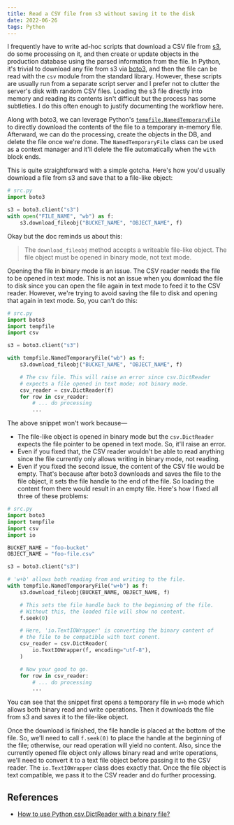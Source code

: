 ```yaml
---
title: Read a CSV file from s3 without saving it to the disk
date: 2022-06-26
tags: Python
---
```


I frequently have to write ad-hoc scripts that download a CSV file from [s3][1], do some
processing on it, and then create or update objects in the production database using
the parsed information from the file. In Python, it's trivial to download any file from
s3 via [boto3][2], and then the file can be read with the `csv` module from the standard
library. However, these scripts are usually run from a separate script server and I
prefer not to clutter the server's disk with random CSV files. Loading the s3 file
directly into memory and reading its contents isn't difficult but the process has some subtleties. I do this often enough to justify documenting the workflow here.

Along with boto3, we can leverage Python's [`tempfile.NamedTemporaryFile`][3] to
directly download the contents of the file to a temporary in-memory file. Afterward, we
can do the processing, create the objects in the DB, and delete the file once we're
done. The `NamedTemporaryFile` class can be used as a context manager and it'll delete
the file automatically when the `with` block ends.

This is quite straightforward with a simple gotcha. Here's how you'd usually
download a file from s3 and save that to a file-like object:

```python
# src.py
import boto3

s3 = boto3.client("s3")
with open("FILE_NAME", "wb") as f:
    s3.download_fileobj("BUCKET_NAME", "OBJECT_NAME", f)
```

Okay but the doc reminds us about this:

> The `download_fileobj` method accepts a writeable file-like object. The file object
> must be opened in binary mode, not text mode.

Opening the file in binary mode is an issue. The CSV reader needs the file to be opened in text mode. This is not an issue when you download the file to disk since you can open the file again in text mode to feed it to the CSV reader. However, we're trying to avoid saving the file to disk and opening that again in text mode. So, you
can't do this:

```python
# src.py
import boto3
import tempfile
import csv

s3 = boto3.client("s3")

with tempfile.NamedTemporaryFile("wb") as f:
    s3.download_fileobj("BUCKET_NAME", "OBJECT_NAME", f)

    # The csv file. This will raise an error since csv.DictReader
    # expects a file opened in text mode; not binary mode.
    csv_reader = csv.DictReader(f)
    for row in csv_reader:
        # ... do processing
        ...
```

The above snippet won't work because—

* The file-like object is opened in binary mode but the `csv.DictReader` expects the
file pointer to be opened in text mode. So, it'll raise an error.
* Even if you fixed that, the CSV reader wouldn't be able to read anything since the file
currently only allows writing in binary mode, not reading.
* Even if you fixed the second issue, the content of the CSV file would be empty. That's
because after boto3 downloads and saves the file to the file object, it sets the file handle to the end of the file. So loading the content from there would result in an empty file. Here's how I fixed all three of these problems:

```python
# src.py
import boto3
import tempfile
import csv
import io

BUCKET_NAME = "foo-bucket"
OBJECT_NAME = "foo-file.csv"

s3 = boto3.client("s3")

# 'w+b' allows both reading from and writing to the file.
with tempfile.NamedTemporaryFile("w+b") as f:
    s3.download_fileobj(BUCKET_NAME, OBJECT_NAME, f)

    # This sets the file handle back to the beginning of the file.
    # Without this, the loaded file will show no content.
    f.seek(0)

    # Here, 'io.TextIOWrapper' is converting the binary content of
    # the file to be compatible with text conent.
    csv_reader = csv.DictReader(
        io.TextIOWrapper(f, encoding="utf-8"),
    )

    # Now your good to go.
    for row in csv_reader:
        # ... do processing
        ...
```

You can see that the snippet first opens a temporary file in `w+b` mode which allows both binary read and write operations. Then it downloads the file from s3 and saves it to the file-like object.

Once the download is finished, the file handle is placed at the bottom of the file. So, we'll need to call `f.seek(0)` to place the handle at the beginning of the file; otherwise, our read operation will yield no content. Also, since the currently opened
file object only allows binary read and write operations, we'll need to convert it to a
text file object before passing it to the CSV reader. The `io.TextIOWrapper` class does
exactly that. Once the file object is text compatible, we pass it to the CSV reader and
do further processing.


## References

[1]: https://aws.amazon.com/s3/
[2]: https://boto3.amazonaws.com/v1/documentation/api/latest/index.html
[3]: https://docs.python.org/3/library/tempfile.html#tempfile.NamedTemporaryFile

* [How to use Python csv.DictReader with a binary file?](https://stackoverflow.com/questions/51152023/how-to-use-python-csv-dictreader-with-a-binary-file-for-a-babel-custom-extract)
